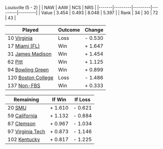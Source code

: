 Louisville (5 - 2)
|       |   NAW   |   AAW   |   NCS   |   NRS   |
|-------|---------|---------|---------|---------|
| Value |   3.454 |   0.493 |   8.048 |   5.397 |
| Rank  |      34 |      30 |      72 |      43 |

| Played                    | Outcome    |  Change  |
|---------------------------|------------|----------|
|  10 [Virginia              ](Virginia.md)| Loss       | -  0.530 |
|  17 [Miami (FL)            ](MiamiFL.md)| Win        | +  1.647 |
|  31 [James Madison         ](JamesMadison.md)| Win        | +  1.454 |
|  62 [Pitt                  ](Pitt.md)| Win        | +  1.125 |
|  94 [Bowling Green         ](BowlingGreen.md)| Win        | +  0.899 |
| 120 [Boston College        ](BostonCollege.md)| Loss       | -  1.486 |
| 137 [Non-FBS               ](NonFBS.md)| Win        | +  0.333 |

| Remaining                 |  If Win  |  If Loss |
|---------------------------|----------|----------|
|  20 [SMU                   ](SMU.md)| +  1.610 | -  0.621 |
|  59 [California            ](California.md)| +  1.132 | -  0.884 |
|  87 [Clemson               ](Clemson.md)| +  0.967 | -  1.034 |
|  97 [Virginia Tech         ](VirginiaTech.md)| +  0.873 | -  1.146 |
| 102 [Kentucky              ](Kentucky.md)| +  0.817 | -  1.225 |

